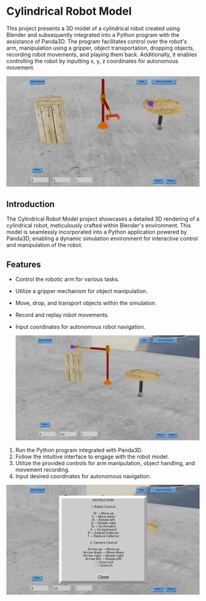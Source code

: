 # Cylindrical Robot Model

This project presents a 3D model of a cylindrical robot created using Blender and subsequently integrated into a Python program with the assistance of Panda3D. The program facilitates control over the robot's arm, manipulation using a gripper, object transportation, dropping objects, recording robot movements, and playing them back. Additionally, it enables controlling the robot by inputting x, y, z coordinates for autonomous movement.

![image1](3D-cylindric-robot/images/Visualize1.png)

## Introduction

The Cylindrical Robot Model project showcases a detailed 3D rendering of a cylindrical robot, meticulously crafted within Blender's environment. This model is seamlessly incorporated into a Python application powered by Panda3D, enabling a dynamic simulation environment for interactive control and manipulation of the robot.

## Features

- Control the robotic arm for various tasks.
- Utilize a gripper mechanism for object manipulation.
- Move, drop, and transport objects within the simulation.
- Record and replay robot movements.
- Input coordinates for autonomous robot navigation.

  ![image2](3D-cylindric-robot/images/Visualize2.png)



1. Run the Python program integrated with Panda3D.
2. Follow the intuitive interface to engage with the robot model.
3. Utilize the provided controls for arm manipulation, object handling, and movement recording.
4. Input desired coordinates for autonomous navigation.

 ![image2](3D-cylindric-robot/images/Visualize3.png)
